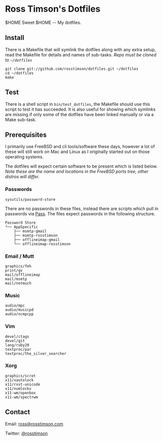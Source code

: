 Ross Timson's Dotfiles
======================

$HOME Sweet $HOME -- My dotfiles.

## Install

There is a Makefile that will symlink the dotfiles along with any extra
setup, read the Makefile for details and names of sub-tasks.  *Repo must
be cloned to `~/dotfiles`*

    git clone git://github.com/rosstimson/dotfiles.git ~/dotfiles
    cd ~/dotfiles
    make

## Test

There is a shell script in `bin/test_dotfiles`, the Makefile should use
this script to test it has succeeded.  It is also useful for showing
which symlinks are missing if only some of the dotfiles have been linked
manually or via a Make sub-task.

## Prerequisites

I primarily use FreeBSD and cli tools/software these days, however a lot
of these will still work on Mac and Linux as I originally started out on
those operating systems.

The dotfiles will expect certain software to be present which is listed
below.  *Note these are the name and locations in the FreeBSD ports
tree, other distros will differ.*

### Passwords

    sysutils/password-store

There are no passwords in these files, instead there are scripts which
pull in passwords via [Pass](http://zx2c4.com/projects/password-store/).
The files expect passwords in the following structure.

    Password Store
    └── AppSpecific
        ├── msmtp-gmail
        ├── msmtp-rosstimson
        ├── offlineimap-gmail
        └── offlineimap-rosstimson

### Email / Mutt
    graphics/feh
    print/gv
    mail/offlineimap
    mail/msmtp
    mail/notmuch

### Music
    audio/mpc
    audio/musicpd
    audio/ncmpcpp

### Vim
    devel/ctags
    devel/git
    lang/ruby20
    textproc/par
    textproc/the_silver_searcher

### Xorg
    graphics/scrot
    x11/xautolock
    x11/rxvt-unicode
    x11/numlockx
    x11-wm/openbox
    x11-wm/spectrwm

## Contact

Email: [ross@rosstimson.com](mailto:ross@rosstimson.com)

Twitter: [@rosstimson](http://twitter.com/rosstimson)
